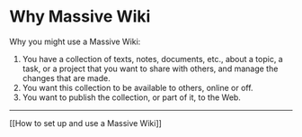 # Why Massive Wiki

Why you might use a Massive Wiki:

1. You have a collection of texts, notes, documents, etc., about a topic, a task, or a project that you want to share with others, and manage the changes that are made.
2. You want this collection to be available to others, online or off.
3. You want to publish the collection, or part of it, to the Web.  


-----

[[How to set up and use a Massive Wiki]]  

